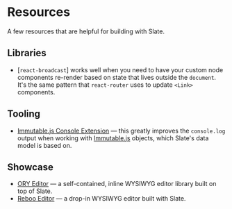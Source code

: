 
# Resources

A few resources that are helpful for building with Slate.


## Libraries

- [`react-broadcast`] works well when you need to have your custom node components re-render based on state that lives outside the `document`. It's the same pattern that `react-router` uses to update `<Link>` components.


## Tooling

- [Immutable.js Console Extension](https://github.com/mattzeunert/immutable-object-formatter-extension) — this greatly improves the `console.log` output when working with [Immutable.js](https://facebook.github.io/immutable-js/) objects, which Slate's data model is based on.


## Showcase

- [ORY Editor](https://editor.ory.am/) — a self-contained, inline WYSIWYG editor library built on top of Slate.
- [Reboo Editor](http://slate-editor.bonde.org/) — a drop-in WYSIWYG editor built with Slate.
